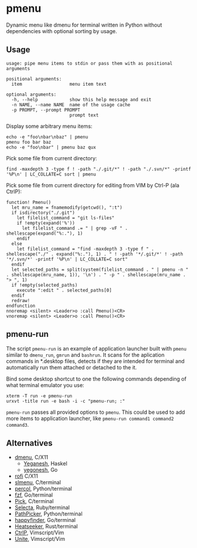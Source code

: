 # pmenu
Dynamic menu like dmenu for terminal written in Python without dependencies with optional sorting by usage.

## Usage

    usage: pipe menu items to stdin or pass them with as positional arguments

    positional arguments:
      item                  menu item text

    optional arguments:
      -h, --help            show this help message and exit
      -n NAME, --name NAME  name of the usage cache
      -p PROMPT, --prompt PROMPT
                            prompt text

Display some arbitrary menu items:

    echo -e "foo\nbar\nbaz" | pmenu
    pmenu foo bar baz
    echo -e "foo\nbar" | pmenu baz qux

Pick some file from current directory:

    find -maxdepth 3 -type f ! -path "./.git/*" ! -path "./.svn/*" -printf '%P\n' | LC_COLLATE=C sort | pmenu

Pick some file from current directory for editing from VIM by Ctrl-P (ala CtrlP):

    function! Pmenu()
      let mru_name = fnamemodify(getcwd(), ":t")
      if isdirectory("./.git")
        let filelist_command = "git ls-files"
        if !empty(expand('%'))
          let filelist_command .= " | grep -vF " . shellescape(expand("%:."), 1)
        endif
      else
        let filelist_command = "find -maxdepth 3 -type f " . shellescape("./" . expand("%:."), 1) . " ! -path '*/.git/*' ! -path '*/.svn/*' -printf '%P\n' | LC_COLLATE=C sort"
      endif
      let selected_paths = split(system(filelist_command . " | pmenu -n " . shellescape(mru_name, 1)), '\n') . " -p " . shellescape(mru_name . "> ", 1)
      if !empty(selected_paths)
        execute ":edit " . selected_paths[0]
      endif
      redraw!
    endfunction
    nnoremap <silent> <Leader>o :call Pmenu()<CR>
    vnoremap <silent> <Leader>o :call Pmenu()<CR>

## pmenu-run

The script `pmenu-run` is an example of application launcher built with `pmenu` similar to `dmenu_run`, `gmrun` and `bashrun`. It scans for the aplication commands in \*.desktop files, detects if they are intended for terminal and automatically run them attached or detached to the it.

Bind some desktop shortcut to one the following commands depending of what terminal emulator you use:

    xterm -T run -e pmenu-run
    urxvt -title run -e bash -i -c "pmenu-run; :"

`pmenu-run` passes all provided options to `pmenu`. This could be used to add more items to application launcher, like `pmenu-run command1 command2 command3`.

## Alternatives
- [dmenu](http://tools.suckless.org/dmenu/), C/X11
  - [Yeganesh](http://dmwit.com/yeganesh/), Haskel
  - [yegonesh](https://github.com/klowner/yegonesh), Go
- [rofi](https://github.com/DaveDavenport/rofi) C/X11
- [slmenu](https://bitbucket.org/rafaelgg/slmenu), C/terminal
- [percol](https://github.com/mooz/percol), Python/terminal
- [fzf](https://github.com/junegunn/fzf), Go/terminal
- [Pick](https://github.com/thoughtbot/pick), C/terminal
- [Selecta](https://github.com/garybernhardt/selecta), Ruby/terminal
- [PathPicker](https://facebook.github.io/PathPicker/), Python/terminal
- [happyfinder](https://github.com/hugows/hf), Go/terminal
- [Heatseeker](https://github.com/rschmitt/heatseeker), Rust/terminal
- [CtrlP](http://kien.github.io/ctrlp.vim/), Vimscript/Vim
- [Unite](https://github.com/Shougo/unite.vim), Vimscript/Vim
